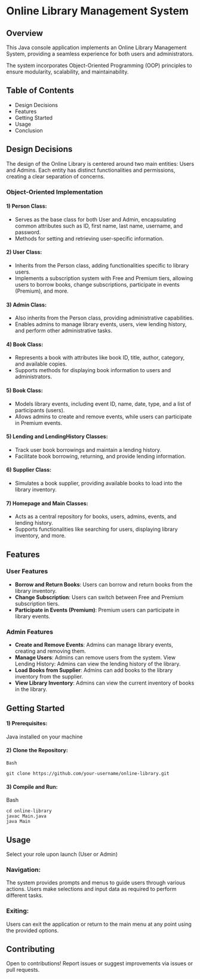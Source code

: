 # Online Library Management System

## Overview

This Java console application implements an Online Library Management System, providing a seamless experience for both users and administrators. 

The system incorporates Object-Oriented Programming (OOP) principles to ensure modularity, scalability, and maintainability.


## Table of Contents


- Design Decisions
- Features
- Getting Started
- Usage
- Conclusion


## Design Decisions


The design of the Online Library is centered around two main entities: Users and Admins. Each entity has distinct functionalities and permissions, creating a clear separation of concerns.

### Object-Oriented Implementation

#### 1) Person Class:

- Serves as the base class for both User and Admin, encapsulating common attributes such as ID, first name, last name, username, and password.
- Methods for setting and retrieving user-specific information.

#### 2) User Class:

- Inherits from the Person class, adding functionalities specific to library users.
- Implements a subscription system with Free and Premium tiers, allowing users to borrow books, change subscriptions, participate in events (Premium), and more.

#### 3) Admin Class:

- Also inherits from the Person class, providing administrative capabilities.
- Enables admins to manage library events, users, view lending history, and perform other administrative tasks.

#### 4) Book Class:

- Represents a book with attributes like book ID, title, author, category, and available copies.
- Supports methods for displaying book information to users and administrators.

#### 5) Book Class:

- Models library events, including event ID, name, date, type, and a list of participants (users).
- Allows admins to create and remove events, while users can participate in Premium events.

#### 5) Lending and LendingHistory Classes:

- Track user book borrowings and maintain a lending history.
- Facilitate book borrowing, returning, and provide lending information.

#### 6) Supplier Class:

- Simulates a book supplier, providing available books to load into the library inventory.

#### 7) Homepage and Main Classes:

- Acts as a central repository for books, users, admins, events, and lending history.
- Supports functionalities like searching for users, displaying library inventory, and more.


## Features


### User Features

- **Borrow and Return Books**: Users can borrow and return books from the library inventory.
- **Change Subscription**: Users can switch between Free and Premium subscription tiers.
- **Participate in Events (Premium)**: Premium users can participate in library events.

### Admin Features

- **Create and Remove Events**: Admins can manage library events, creating and removing them.
- **Manage Users**: Admins can remove users from the system.
View Lending History: Admins can view the lending history of the library.
- **Load Books from Supplier**: Admins can add books to the library inventory from the supplier.
- **View Library Inventory**: Admins can view the current inventory of books in the library.

## Getting Started

#### 1) Prerequisites:

Java installed on your machine

#### 2) Clone the Repository:

`Bash`

```
git clone https://github.com/your-username/online-library.git
```

#### 3) Compile and Run:

Bash

```
cd online-library
javac Main.java
java Main
```

## Usage

Select your role upon launch (User or Admin)

### Navigation:

The system provides prompts and menus to guide users through various actions.
Users make selections and input data as required to perform different tasks.

### Exiting:

Users can exit the application or return to the main menu at any point using the provided options.

## Contributing

Open to contributions! Report issues or suggest improvements via issues or pull requests.
